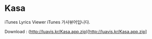 Kasa
====

iTunes Lyrics Viewer
iTunes 가사뷰어입니다.

Download : (http://luavis.kr/Kasa.app.zip)[http://luavis.kr/Kasa.app.zip]
